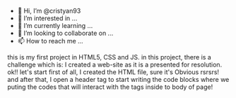 - 👋 Hi, I’m @cristyan93
- 👀 I’m interested in ...
- 🌱 I’m currently learning ...
- 💞️ I’m looking to collaborate on ...
- 📫 How to reach me ...

<!---
cristyan93/cristyan93 is a ✨ special ✨ repository because its `README.md` (this file) appears on your GitHub profile.
You can click the Preview link to take a look at your changes.
--->

this is my first project in HTML5, CSS and JS. in this project, there is a challenge which is: I created a web-site as it is a presented for resolution.
ok!!
let's start
first of all, I created the HTML file, sure it's Obvious rsrsrs! and after that, I open a header tag to start writing the code blocks where we puting the codes that will interact with the tags inside to body of page! 
